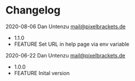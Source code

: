# Changelog

2020-08-06 Dan Untenzu <mail@pixelbrackets.de>

  * 1.1.0
  * FEATURE Set URL in help page via env variable

2020-06-22 Dan Untenzu <mail@pixelbrackets.de>

  * 1.0.0
  * FEATURE Inital version
